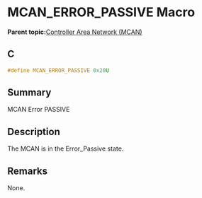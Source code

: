 # MCAN\_ERROR\_PASSIVE Macro

**Parent topic:**[Controller Area Network \(MCAN\)](GUID-C9F1E50C-1EF0-4941-A9CB-89808C7C54AF.md)

## C

```c
#define MCAN_ERROR_PASSIVE 0x20U

```

## Summary

MCAN Error PASSIVE

## Description

The MCAN is in the Error\_Passive state.

## Remarks

None.

